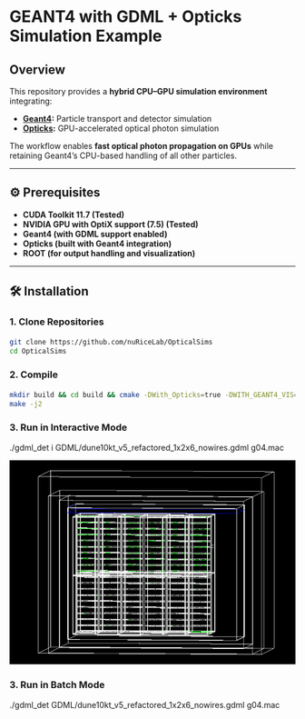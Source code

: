 # GEANT4 with GDML + Opticks Simulation Example

## Overview
This repository provides a **hybrid CPU–GPU simulation environment** integrating:
- **[Geant4](https://geant4.web.cern.ch/):** Particle transport and detector simulation
- **[Opticks](https://bitbucket.org/simoncblyth/opticks/src/master/):** GPU-accelerated optical photon simulation

The workflow enables **fast optical photon propagation on GPUs** while retaining Geant4’s CPU-based handling of all other particles.

---

## ⚙️ Prerequisites
- **CUDA Toolkit 11.7 (Tested)**
- **NVIDIA GPU with OptiX support (7.5) (Tested)**
- **Geant4 (with GDML support enabled)**
- **Opticks (built with Geant4 integration)**
- **ROOT (for output handling and visualization)**

---

## 🛠️ Installation

### 1. Clone Repositories
```bash
git clone https://github.com/nuRiceLab/OpticalSims
cd OpticalSims
```
### 2. Compile
```bash
mkdir build && cd build && cmake -DWith_Opticks=true -DWITH_GEANT4_VIS=true ..
make -j2
```
### 3. Run in Interactive Mode
./gdml_det i GDML/dune10kt_v5_refactored_1x2x6_nowires.gdml g04.mac

![dune10kt_v5_refactored_1x2x6_nowires.gdml](dune10kt.png)
### 3. Run in Batch Mode
./gdml_det GDML/dune10kt_v5_refactored_1x2x6_nowires.gdml g04.mac
